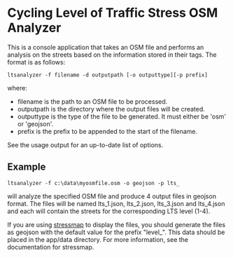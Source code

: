 # Cycling Level of Traffic Stress OSM Analyzer

This is a console application that takes an OSM file and performs an analysis on the streets based on the information stored in their tags. The format is as follows:

 `ltsanalyzer -f filename -d outputpath [-o outputtype][-p prefix]`
 
 where:
 
 * filename   is the path to an OSM file to be processed.
 * outputpath is the directory where the output files will be created.
 * outputtype is the type of the file to be generated.  It must either be 'osm' or 'geojson'.
 * prefix     is the prefix to be appended to the start of the filename. 
  
See the usage output for an up-to-date list of options.

 ## Example ##
 
 `ltsanalyzer -f c:\data\myosmfile.osm -o geojson -p lts_`
 
 will analyze the specified OSM file and produce 4 output files in geojson format. The files will be named lts_1.json, lts_2.json, lts_3.json and lts_4.json and each will contain the streets for the corresponding LTS level (1-4).
 
 If you are using [stressmap](https://github.com/rcmc2020/stressmap) to display the files, you should generate the files as geojson with the default value for the prefix "level_". This data should be placed in the app/data directory. For more information, see the documentation for stressmap.
